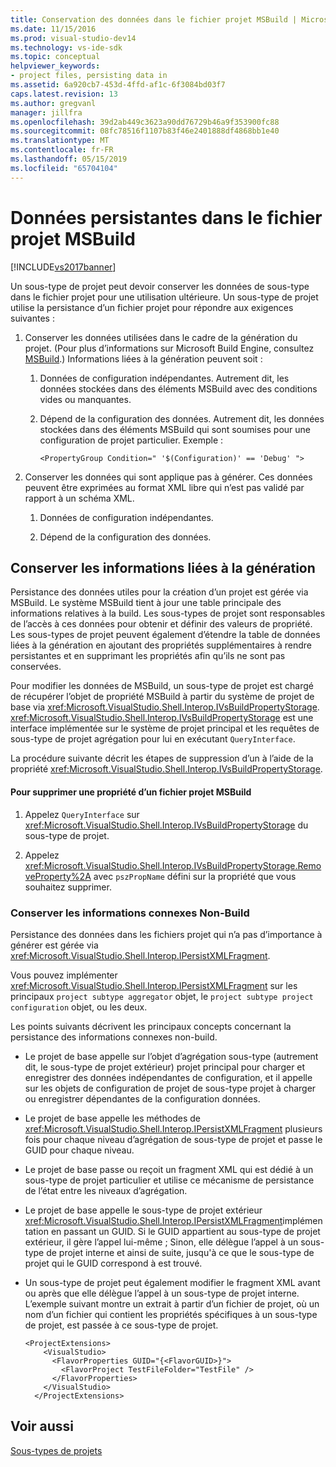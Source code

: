 ```yaml
---
title: Conservation des données dans le fichier projet MSBuild | Microsoft Docs
ms.date: 11/15/2016
ms.prod: visual-studio-dev14
ms.technology: vs-ide-sdk
ms.topic: conceptual
helpviewer_keywords:
- project files, persisting data in
ms.assetid: 6a920cb7-453d-4ffd-af1c-6f3084bd03f7
caps.latest.revision: 13
ms.author: gregvanl
manager: jillfra
ms.openlocfilehash: 39d2ab449c3623a90dd76729b46a9f353900fc88
ms.sourcegitcommit: 08fc78516f1107b83f46e2401888df4868bb1e40
ms.translationtype: MT
ms.contentlocale: fr-FR
ms.lasthandoff: 05/15/2019
ms.locfileid: "65704104"
---
```

# <a name="persisting-data-in-the-msbuild-project-file"></a>Données persistantes dans le fichier projet MSBuild
[!INCLUDE[vs2017banner](../../includes/vs2017banner.md)]

Un sous-type de projet peut devoir conserver les données de sous-type dans le fichier projet pour une utilisation ultérieure. Un sous-type de projet utilise la persistance d’un fichier projet pour répondre aux exigences suivantes :  
  
1. Conserver les données utilisées dans le cadre de la génération du projet. (Pour plus d’informations sur Microsoft Build Engine, consultez [MSBuild](https://msdn.microsoft.com/7c49aba1-ee6c-47d8-9de1-6f29a906e20b).) Informations liées à la génération peuvent soit :  
  
    1. Données de configuration indépendantes. Autrement dit, les données stockées dans des éléments MSBuild avec des conditions vides ou manquantes.  
  
    2. Dépend de la configuration des données. Autrement dit, les données stockées dans des éléments MSBuild qui sont soumises pour une configuration de projet particulier. Exemple :  
  
        ```  
        <PropertyGroup Condition=" '$(Configuration)' == 'Debug' ">  
        ```  
  
2. Conserver les données qui sont applique pas à générer. Ces données peuvent être exprimées au format XML libre qui n’est pas validé par rapport à un schéma XML.  
  
    1. Données de configuration indépendantes.  
  
    2. Dépend de la configuration des données.  
  
## <a name="persisting-build-related-information"></a>Conserver les informations liées à la génération  
 Persistance des données utiles pour la création d’un projet est gérée via MSBuild. Le système MSBuild tient à jour une table principale des informations relatives à la build. Les sous-types de projet sont responsables de l’accès à ces données pour obtenir et définir des valeurs de propriété. Les sous-types de projet peuvent également d’étendre la table de données liées à la génération en ajoutant des propriétés supplémentaires à rendre persistantes et en supprimant les propriétés afin qu’ils ne sont pas conservées.  
  
 Pour modifier les données de MSBuild, un sous-type de projet est chargé de récupérer l’objet de propriété MSBuild à partir du système de projet de base via <xref:Microsoft.VisualStudio.Shell.Interop.IVsBuildPropertyStorage>. <xref:Microsoft.VisualStudio.Shell.Interop.IVsBuildPropertyStorage> est une interface implémentée sur le système de projet principal et les requêtes de sous-type de projet agrégation pour lui en exécutant `QueryInterface`.  
  
 La procédure suivante décrit les étapes de suppression d’un à l’aide de la propriété <xref:Microsoft.VisualStudio.Shell.Interop.IVsBuildPropertyStorage>.  
  
#### <a name="to-remove-a-property-from-an-msbuild-project-file"></a>Pour supprimer une propriété d’un fichier projet MSBuild  
  
1. Appelez `QueryInterface` sur <xref:Microsoft.VisualStudio.Shell.Interop.IVsBuildPropertyStorage> du sous-type de projet.  
  
2. Appelez <xref:Microsoft.VisualStudio.Shell.Interop.IVsBuildPropertyStorage.RemoveProperty%2A> avec `pszPropName` défini sur la propriété que vous souhaitez supprimer.  
  
### <a name="persisting-non-build-related-information"></a>Conserver les informations connexes Non-Build  
 Persistance des données dans les fichiers projet qui n’a pas d’importance à générer est gérée via <xref:Microsoft.VisualStudio.Shell.Interop.IPersistXMLFragment>.  
  
 Vous pouvez implémenter <xref:Microsoft.VisualStudio.Shell.Interop.IPersistXMLFragment> sur les principaux `project subtype aggregator` objet, le `project subtype project configuration` objet, ou les deux.  
  
 Les points suivants décrivent les principaux concepts concernant la persistance des informations connexes non-build.  
  
- Le projet de base appelle sur l’objet d’agrégation sous-type (autrement dit, le sous-type de projet extérieur) projet principal pour charger et enregistrer des données indépendantes de configuration, et il appelle sur les objets de configuration de projet de sous-type projet à charger ou enregistrer dépendantes de la configuration données.  
  
- Le projet de base appelle les méthodes de <xref:Microsoft.VisualStudio.Shell.Interop.IPersistXMLFragment> plusieurs fois pour chaque niveau d’agrégation de sous-type de projet et passe le GUID pour chaque niveau.  
  
- Le projet de base passe ou reçoit un fragment XML qui est dédié à un sous-type de projet particulier et utilise ce mécanisme de persistance de l’état entre les niveaux d’agrégation.  
  
- Le projet de base appelle le sous-type de projet extérieur <xref:Microsoft.VisualStudio.Shell.Interop.IPersistXMLFragment>implémentation en passant un GUID. Si le GUID appartient au sous-type de projet extérieur, il gère l’appel lui-même ; Sinon, elle délègue l’appel à un sous-type de projet interne et ainsi de suite, jusqu'à ce que le sous-type de projet qui le GUID correspond à est trouvé.  
  
- Un sous-type de projet peut également modifier le fragment XML avant ou après que elle délègue l’appel à un sous-type de projet interne. L’exemple suivant montre un extrait à partir d’un fichier de projet, où un nom d’un fichier qui contient les propriétés spécifiques à un sous-type de projet, est passée à ce sous-type de projet.  
  
    ```  
    <ProjectExtensions>  
        <VisualStudio>  
          <FlavorProperties GUID="{<FlavorGUID>}">  
            <FlavorProject TestFileFolder="TestFile" />  
          </FlavorProperties>  
        </VisualStudio>  
      </ProjectExtensions>  
    ```  
  
## <a name="see-also"></a>Voir aussi  
 [Sous-types de projets](../../extensibility/internals/project-subtypes.md)
